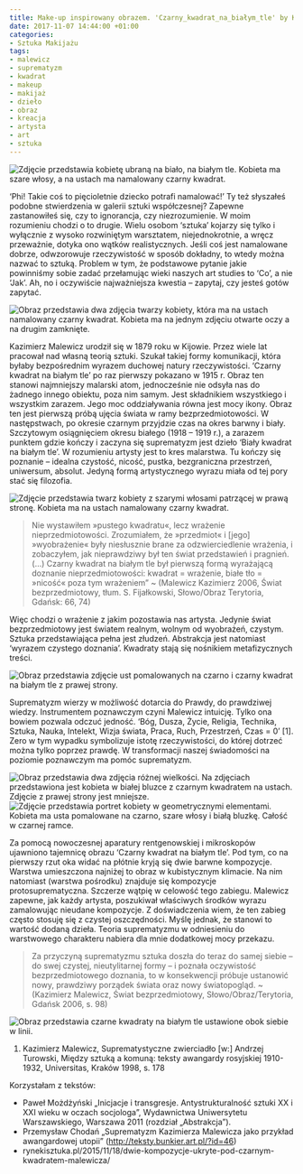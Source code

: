 ```yaml
---
title: Make-up inspirowany obrazem. 'Czarny_kwadrat_na_białym_tle' by Kazimierz Malewicz
date: 2017-11-07 14:44:00 +01:00
categories:
- Sztuka Makijażu
tags:
- malewicz
- suprematyzm
- kwadrat
- makeup
- makijaż
- dzieło
- obraz
- kreacja
- artysta
- art
- sztuka
---
```


![Zdjęcie przedstawia kobietę ubraną na biało, na białym tle. Kobieta ma szare włosy, a na ustach ma namalowany czarny kwadrat.](https://assets2.ello.co/uploads/asset/attachment/6474036/ello-optimized-b7d22d41.jpg)

<olela-narrative>
‘Phi! Takie coś to pięcioletnie dziecko potrafi namalować!’ Ty też słyszałeś podobne stwierdzenia w galerii sztuki współczesnej? Zapewne zastanowiłeś się, czy to ignorancja, czy niezrozumienie. W moim rozumieniu chodzi o to drugie. Wielu osobom ‘sztuka’ kojarzy się tylko i wyłącznie z wysoko rozwiniętym warsztatem, niejednokrotnie, a wręcz przeważnie, dotyka ono wątków realistycznych. Jeśli coś jest namalowane dobrze, odwzorowuje rzeczywistość w sposób dokładny, to wtedy można nazwać to sztuką. Problem w tym, że podstawowe pytanie jakie powinniśmy sobie zadać przełamując wieki naszych art studies to ‘Co’, a nie ‘Jak’. Ah, no i oczywiście najważniejsza kwestia – zapytaj, czy jesteś gotów zapytać.
</olela-narrative>

![Obraz przedstawia dwa zdjęcia twarzy kobiety, która ma na ustach namalowany czarny kwadrat. Kobieta ma na jednym zdjęciu otwarte oczy a na drugim zamknięte.](https://assets0.ello.co/uploads/asset/attachment/6474040/ello-optimized-8daa4bf3.jpg)

Kazimierz Malewicz urodził się w 1879 roku w Kijowie. Przez wiele lat pracował nad własną teorią sztuki. Szukał takiej formy komunikacji, która byłaby bezpośrednim wyrazem duchowej natury rzeczywistości. ‘Czarny kwadrat na białym tle’ po raz pierwszy pokazano w 1915 r. Obraz ten stanowi najmniejszy malarski atom, jednocześnie nie odsyła nas do żadnego innego obiektu, poza nim samym. Jest składnikiem wszystkiego i wszystkim zarazem. Jego moc oddziaływania równa jest mocy ikony. Obraz ten jest pierwszą próbą ujęcia świata w ramy bezprzedmiotowości. W następstwach, po okresie czarnym przyjdzie czas na okres barwny i biały. Szczytowym osiągnięciem okresu białego (1918 – 1919 r.), a zarazem punktem gdzie kończy i zaczyna się suprematyzm jest dzieło ‘Biały kwadrat na białym tle’. W rozumieniu artysty jest to kres malarstwa. Tu kończy się poznanie – idealna czystość, nicość, pustka, bezgraniczna przestrzeń, uniwersum, absolut. Jedyną formą artystycznego wyrazu miała od tej pory stać się filozofia.

![Zdjęcie przedstawia twarz kobiety z szarymi włosami patrzącej w prawą stronę. Kobieta ma na ustach namalowany czarny kwadrat.](https://assets1.ello.co/uploads/asset/attachment/6474045/ello-optimized-4f16c7c7.jpg)

> Nie wystawiłem »pustego kwadratu«, lecz wrażenie nieprzedmiotowości. Zrozumiałem, że »przedmiot« i [jego] »wyobrażenie« były niesłusznie brane za 
odzwierciedlenie wrażenia, i zobaczyłem, jak nieprawdziwy był ten świat przedstawień i pragnień. (...)
> Czarny kwadrat na białym tle był pierwszą formą wyrażającą doznanie nieprzedmiotowości: kwadrat = wrażenie,
białe tło = »nicość« poza tym wrażeniem”
> ~ (Malewicz Kazimierz 2006, Świat bezprzedmiotowy, tłum. S. Fijałkowski, Słowo/Obraz Terytoria, Gdańsk: 66, 74)

Więc chodzi o wrażenie z jakim pozostawia nas artysta. Jedynie świat bezprzedmiotowy jest światem realnym, wolnym od wyobrażeń, czystym. Sztuka przedstawiająca pełna jest złudzeń. Abstrakcja jest natomiast ‘wyrazem czystego doznania’. Kwadraty stają się nośnikiem metafizycznych treści.

![Obraz przedstawia zdjęcie ust pomalowanych na czarno i czarny kwadrat na białym tle z prawej strony.](https://assets2.ello.co/uploads/asset/attachment/6474049/ello-optimized-c134bb1d.jpg)

Suprematyzm wierzy w możliwość dotarcia do Prawdy, do prawdziwej wiedzy. Instrumentem poznawczym czyni Malewicz intuicję. Tylko ona bowiem pozwala odczuć jedność. ‘Bóg, Dusza, Życie, Religia, Technika, Sztuka, Nauka, Intelekt, Wizja świata, Praca, Ruch, Przestrzeń, Czas = 0’ [1]. Zero w tym wypadku symbolizuje istotę rzeczywistości, do której dotrzeć można tylko poprzez prawdę. W transformacji naszej świadomości na poziomie poznawczym ma pomóc suprematyzm.

![Obraz przedstawia dwa zdjęcia różnej wielkości. Na zdjęciach przedstawiona jest kobieta w białej bluzce z czarnym kwadratem na ustach. Zdjęcie z prawej strony jest mniejsze.](https://assets2.ello.co/uploads/asset/attachment/6474055/ello-optimized-11c8424b.jpg)
![Zdjęcie przedstawia portret kobiety w geometrycznymi elementami. Kobieta ma usta pomalowane na czarno, szare włosy i białą bluzkę. Całość w czarnej ramce.](https://assets1.ello.co/uploads/asset/attachment/6474060/ello-optimized-c85f9324.jpg)

Za pomocą nowoczesnej aparatury rentgenowskiej i mikroskopów ujawniono tajemnicę obrazu ‘Czarny kwadrat na białym tle’. Pod tym, co na pierwszy rzut oka widać na płótnie kryją się dwie barwne kompozycje. Warstwa umieszczona najniżej to obraz w kubistycznym klimacie. Na nim natomiast (warstwa pośrodku) znajduje się kompozycje protosuprematyczna. Szczerze wątpię w celowość tego zabiegu. Malewicz zapewne, jak każdy artysta, poszukiwał właściwych środków wyrazu zamalowując nieudane kompozycje. Z doświadczenia wiem, że ten zabieg często stosuję się z czystej oszczędności. Myślę jednak, że stanowi to wartość dodaną dzieła. Teoria suprematyzmu w  odniesieniu do warstwowego charakteru nabiera dla mnie dodatkowej mocy przekazu.

> Za przyczyną suprematyzmu sztuka doszła do teraz do samej siebie – do swej czystej, nieutylitarnej formy – i poznała
> oczywistość bezprzedmiotowego doznania, to w konsekwencji próbuje ustanowić nowy, prawdziwy porządek świata oraz nowy światopogląd.
> ~ (Kazimierz Malewicz, Świat bezprzedmiotowy, Słowo/Obraz/Terytoria, Gdańsk 2006, s. 98)


![Obraz przedstawia czarne kwadraty na białym tle ustawione obok siebie w linii.](https://assets1.ello.co/uploads/asset/attachment/6474062/ello-optimized-5aca4f04.jpg)

1. Kazimierz Malewicz, Suprematystyczne zwierciadło [w:] Andrzej Turowski, Między sztuką a komuną: teksty awangardy rosyjskiej 1910-1932, Universitas, Kraków 1998, s. 178

Korzystałam z tekstów:
* Paweł Możdżyński „Inicjacje i transgresje. Antystrukturalność sztuki XX i XXI wieku w oczach socjologa”, Wydawnictwa Uniwersytetu Warszawskiego, Warszawa 2011 (rozdział „Abstrakcja”).
* Przemysław Chodań „Suprematyzm Kazimierza Malewicza jako przykład awangardowej utopii” (http://teksty.bunkier.art.pl/?id=46)
* rynekisztuka.pl/2015/11/18/dwie-kompozycje-ukryte-pod-czarnym-kwadratem-malewicza/
